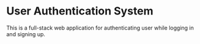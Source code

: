 # User Authentication System

This is a full-stack web application for authenticating user while logging in and signing up.
